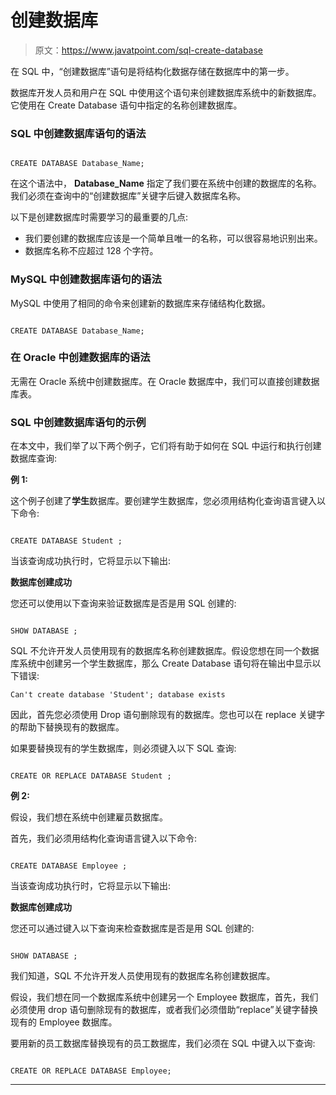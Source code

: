 # 创建数据库

> 原文：<https://www.javatpoint.com/sql-create-database>

在 SQL 中，“创建数据库”语句是将结构化数据存储在数据库中的第一步。

数据库开发人员和用户在 SQL 中使用这个语句来创建数据库系统中的新数据库。它使用在 Create Database 语句中指定的名称创建数据库。

### SQL 中创建数据库语句的语法

```

CREATE DATABASE Database_Name;

```

在这个语法中， **Database_Name** 指定了我们要在系统中创建的数据库的名称。我们必须在查询中的“创建数据库”关键字后键入数据库名称。

以下是创建数据库时需要学习的最重要的几点:

*   我们要创建的数据库应该是一个简单且唯一的名称，可以很容易地识别出来。
*   数据库名称不应超过 128 个字符。

### MySQL 中创建数据库语句的语法

MySQL 中使用了相同的命令来创建新的数据库来存储结构化数据。

```

CREATE DATABASE Database_Name;

```

### 在 Oracle 中创建数据库的语法

无需在 Oracle 系统中创建数据库。在 Oracle 数据库中，我们可以直接创建数据库表。

### SQL 中创建数据库语句的示例

在本文中，我们举了以下两个例子，它们将有助于如何在 SQL 中运行和执行创建数据库查询:

**例 1:**

这个例子创建了**学生**数据库。要创建学生数据库，您必须用结构化查询语言键入以下命令:

```

CREATE DATABASE Student ;

```

当该查询成功执行时，它将显示以下输出:

**数据库创建成功**

您还可以使用以下查询来验证数据库是否是用 SQL 创建的:

```

SHOW DATABASE ;

```

SQL 不允许开发人员使用现有的数据库名称创建数据库。假设您想在同一个数据库系统中创建另一个学生数据库，那么 Create Database 语句将在输出中显示以下错误:

```
Can't create database 'Student'; database exists

```

因此，首先您必须使用 Drop 语句删除现有的数据库。您也可以在 replace 关键字的帮助下替换现有的数据库。

如果要替换现有的学生数据库，则必须键入以下 SQL 查询:

```

CREATE OR REPLACE DATABASE Student ;

```

**例 2:**

假设，我们想在系统中创建雇员数据库。

首先，我们必须用结构化查询语言键入以下命令:

```

CREATE DATABASE Employee ;

```

当该查询成功执行时，它将显示以下输出:

**数据库创建成功**

您还可以通过键入以下查询来检查数据库是否是用 SQL 创建的:

```

SHOW DATABASE ;

```

我们知道，SQL 不允许开发人员使用现有的数据库名称创建数据库。

假设，我们想在同一个数据库系统中创建另一个 Employee 数据库，首先，我们必须使用 drop 语句删除现有的数据库，或者我们必须借助“replace”关键字替换现有的 Employee 数据库。

要用新的员工数据库替换现有的员工数据库，我们必须在 SQL 中键入以下查询:

```

CREATE OR REPLACE DATABASE Employee;

```

* * *